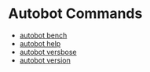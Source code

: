 # Autobot Commands

- [autobot bench](./autobot_bench.md)
- [autobot help](./autobot_help.md)
- [autobot versbose](./autobot_verbose.md)
- [autobot version](./autobot_version.md)

